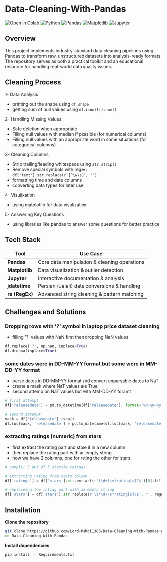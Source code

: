 # Data-Cleaning-With-Pandas
[![Open in Colab](https://colab.research.google.com/assets/colab-badge.svg)](https://colab.research.google.com/github/your-repo)
![Python](https://img.shields.io/badge/Python-3.11-blue)
![Pandas](https://img.shields.io/badge/Pandas-2.3.1-orange)
![Matplotlib](https://img.shields.io/badge/Matplotlib-3.10.3-blueviolet)
![Jupyter](https://img.shields.io/badge/Jupyter-Notebook-yellowgreen)


## Overview
This project implements industry-standard data cleaning pipelines using Pandas to transform raw, unstructured datasets into analysis-ready formats. The repository serves as both a practical toolkit and an educational resource for handling real-world data quality issues.


## Cleaning Process
1- Data Analysis
  - printing out the shape using `df.shape`
  - getting sum of null values using `df.isnull().sum()`

2- Handling Missing Values
  - Safe deletion when appropriate
  - Filling null values with median if possible (for numerical columns)
  - Filling null values with an appropriate word in some situations (for categorical columns)

3- Cleaning Columns
  - Strip trailing/leading whitespace using `str.strip()`
  - Remove special symbols with regex: `df['text'].str.replace(r'[^\w\s]', '')`
  - formatting time and date columns 
  - converting data types for later use

4- Visulixation
  - using matplotlib for data visulization

5- Answering Key Questions
  - using libraries like pandas to answer some questions for better practice


## **Tech Stack**  

| Tool               | Use Case                                      |
|--------------------|-----------------------------------------------|
| **Pandas**         | Core data manipulation & cleaning operations  |
| **Matplotlib**     | Data visualization & outlier detection        |
| **Jupyter**        | Interactive documentation & analysis          |
| **jdatetime**      | Persian (Jalali) date conversions & handling  |
| **re (RegEx)**     | Advanced string cleaning & pattern matching   |




## Challenges and Solutions
### Dropping rows with '?' symbol in laptop price dataset cleaning
  - filling '?' values with NaN first then dropping NaN values
```python
df.replace('?', np.nan, inplace=True)
df.dropna(inplace=True)
```

### some dates were in DD-MM-YY format but some were in MM-DD-YY format
  - parse dates in DD-MM-YY format and convert unparsable dates to NaT
  - create a mask where NaT values are True
  - second attemp on NaT values but with MM-DD-YY foramt
```python
# first attempt
df['releasedate'] = pd.to_datetime(df['releasedate'], format='%d-%m-%y', errors='coerce')

# second attempt
mask = df['releasedate'].isna()
df.loc[mask, 'releasedate'] = pd.to_datetime(df.loc[mask, 'releasedate'], format='%m-%d-%y', errors='coerce')
```

### extracting ratings (numeric) from stars
  - first extract the rating part and store it in a new column
  - then replace the rating part with an empty string
  - now we have 2 columns, one for rating the other for stars
```python
# sample: 5 out of 5 stars34 ratings

# extracting rating from stars column
df['ratings'] = df['stars'].str.extract(r'(\d+)\s*rating[s]?$')[0].fillna('0').astype(int)

# replaceing the rating part with an empty string
df['stars'] = df['stars'].str.replace(r'\s*\d+\s*rating[s]?$', '', regex=True)
```

## Installation
**Clone the repository**  
   ```bash
   git clone https://github.com/Lord-Mahdi1383/Data-Cleaning-With-Pandas.git
   cd Data-Cleaning-With-Pandas
```

**Install dependencies**
```bash
pip install -r Requirements.txt
```

